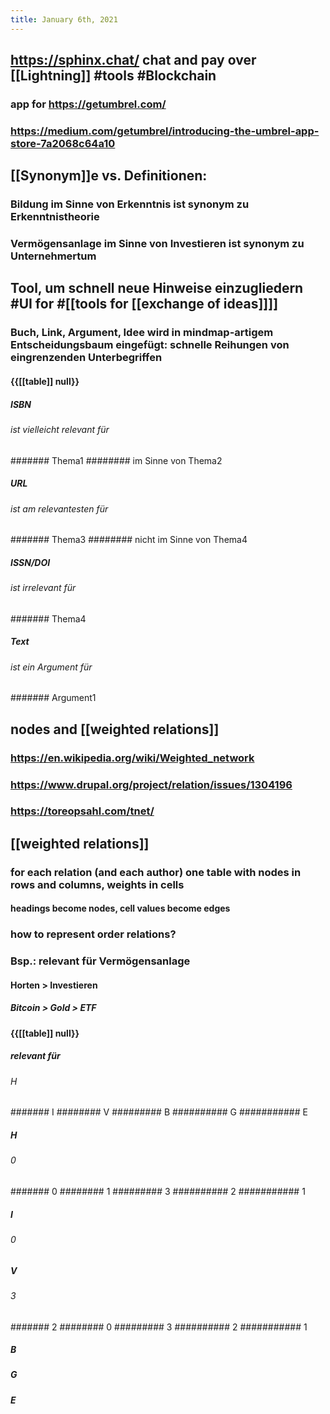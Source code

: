 ```yaml
---
title: January 6th, 2021
---
```


## https://sphinx.chat/ chat and pay over [[Lightning]] #tools #Blockchain
### app for https://getumbrel.com/

### https://medium.com/getumbrel/introducing-the-umbrel-app-store-7a2068c64a10

## [[Synonym]]e vs. Definitionen:
### Bildung im Sinne von Erkenntnis ist synonym zu Erkenntnistheorie

### Vermögensanlage im Sinne von Investieren ist synonym zu Unternehmertum

## Tool, um schnell neue Hinweise einzugliedern #UI for #[[tools for [[exchange of ideas]]]]
### Buch, Link, Argument, Idee wird in mindmap-artigem Entscheidungsbaum eingefügt: schnelle Reihungen von eingrenzenden Unterbegriffen
#### {{[[table]] null}}
##### ISBN
###### ist vielleicht relevant für
####### Thema1
######## im Sinne von Thema2

##### URL
###### ist am relevantesten für
####### Thema3
######## nicht im Sinne von Thema4

##### ISSN/DOI
###### ist irrelevant für
####### Thema4

##### Text
###### ist ein Argument für
####### Argument1

## nodes and [[weighted relations]]
### https://en.wikipedia.org/wiki/Weighted_network

### https://www.drupal.org/project/relation/issues/1304196

### https://toreopsahl.com/tnet/

## [[weighted relations]]
### for each relation (and each author) one table with nodes in rows and columns, weights in cells
#### headings become nodes, cell values become edges

### how to represent order relations? 

### Bsp.: relevant für Vermögensanlage
#### Horten > Investieren
##### Bitcoin > Gold > ETF

#### {{[[table]] null}}
##### relevant für
###### H
####### I
######## V
######### B
########## G
########### E

##### H
###### 0
####### 0
######## 1
######### 3
########## 2
########### 1

##### I
###### 0

##### V
###### 3
####### 2
######## 0
######### 3
########## 2
########### 1

##### B

##### G

##### E

#### 
